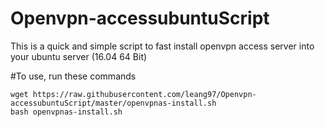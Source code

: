 # Openvpn-accessubuntuScript

This is a quick and simple script to fast install openvpn access server into your ubuntu server (16.04 64 Bit)


#To use,  run these commands
```
wget https://raw.githubusercontent.com/leang97/Openvpn-accessubuntuScript/master/openvpnas-install.sh
bash openvpnas-install.sh
```

